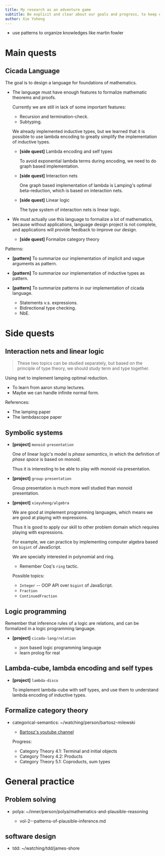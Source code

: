 ```yaml
---
title: My research as an adventure game
subtitle: Be explicit and clear about our goals and progress, to keep direction and help planning.
author: Xie Yuheng
---
```


- use patterns to organize knowledges like martin fowler

# Main quests

## Cicada Language

The goal is to design a language for foundations of mathematics.

- The language must have enough features to formalize mathematic theorems and proofs.

  Currently we are still in lack of some important features:

  - Recursion and termination-check.
  - Subtyping.

  We already implemented inductive types,
  but we learned that it is possible to use lambda encoding
  to greatly simplify the implementation of inductive types.

  - **[side quest]** Lambda encoding and self types

    To avoid exponential lambda terms during encoding,
    we need to do graph based implementation.

  - **[side quest]** Interaction nets

    One graph based implementation of lambda is Lamping's optimal beta-reduction,
    which is based on interaction nets.

  - **[side quest]** Linear logic

    The type system of interaction nets is linear logic.

- We must actually use this language to formalize a lot of mathematics,
  because without applications, language design project is not complete,
  and applications will provide feedback to improve our design.

  - **[side quest]** Formalize category theory

Patterns:

- **[pattern]** To summarize our implementation of implicit and vague arguments as pattern.

- **[pattern]** To summarize our implementation of inductive types as pattern.

- **[pattern]** To summarize patterns in our implementation of cicada language.

  - Statements v.s. expressions.
  - Bidirectional type checking.
  - NbE.

# Side quests

## Interaction nets and linear logic

> These two topics can be studied separately,
> but based on the principle of type theory,
> we should study term and type together.

Using inet to implement lamping optimal reduction.

- To learn from aaron stump lectures.
- Maybe we can handle infinite normal form.

References:

- The lamping paper
- The lambdascope paper

## Symbolic systems

- **[project]** `monoid-presentation`

  One of linear logic's model is *phase semantics*,
  in which the definition of *phase space* is based on monoid.

  Thus it is interesting to be able to play with monoid via presentation.

- **[project]** `group-presentation`

  Group presentation is much more well studied than monoid presentation.

- **[project]** `xieyuheng/algebra`

  We are good at implement programming languages,
  which means we are good at playing with expressions.

  Thus it is good to apply our skill to other problem domain
  which requires playing with expressions.

  For example, we can practice by
  implementing computer algebra based on `bigint` of JavaScript.

  We are specially interested in polynomial and ring.

  - Remember Coq's `ring` tactic.

  Possible topics:

  - `Integer` -- OOP API over `bigint` of JavaScript.
  - `Fraction`
  - `ContinuedFraction`

## Logic programming

Remember that inference rules of a logic are relations,
and can be formalized in a logic programming language.

- **[project]** `cicada-lang/relation`

  - json based logic programming language
  - learn prolog for real

## Lambda-cube, lambda encoding and self types

- **[project]** `lambda-disco`

  To implement lambda-cube with self types,
  and use them to understand lambda encoding of inductive types.

## Formalize category theory

- categorical-semantics: ~/watching/person/bartosz-milewski

  - [Bartosz's youtube channel](https://www.youtube.com/user/DrBartosz)

  Progress:

  - Category Theory 4.1: Terminal and initial objects
  - Category Theory 4.2: Products
  - Category Theory 5.1: Coproducts, sum types

# General practice

## Problem solving

- polya: ~/inner/person/polya/mathematics-and-plausible-reasoning

  - vol-2--patterns-of-plausible-inference.md

## software design

- tdd: ~/watching/tdd/james-shore
